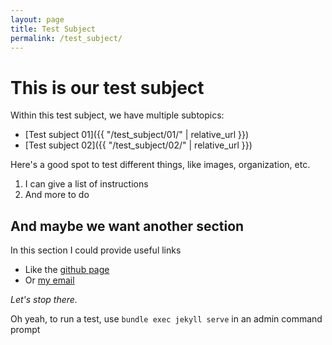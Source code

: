 ```yaml
---
layout: page
title: Test Subject
permalink: /test_subject/
---
```


# This is our test subject

Within this test subject, we have multiple subtopics:
* [Test subject 01]({{ "/test_subject/01/" | relative_url }})
* [Test subject 02]({{ "/test_subject/02/" | relative_url }})

Here's a good spot to test different things, like images, organization, etc.
1. I can give a list of instructions
2. And more to do

## And maybe we want another section
In this section I could provide useful links
* Like the [github page](https://github.mit.edu/bioelectronics/neuromodular)
* Or [my email](mailto:harrisonallen555@gmail.com)

*Let's stop there.*

Oh yeah, to run a test, use `bundle exec jekyll serve` in an admin command prompt